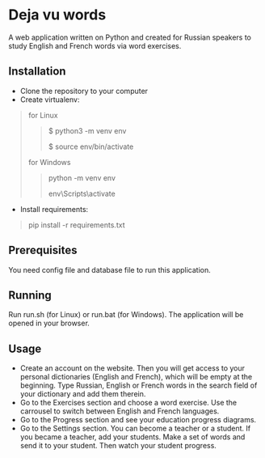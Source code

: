 # Deja vu words

A web application written on Python and created for Russian speakers to study English and French words via word exercises.

## Installation

* Clone the repository to your computer
* Create virtualenv:
> for Linux
>> $ python3 -m venv env
>>
>> $ source env/bin/activate
>
> for Windows
>> python -m venv env
>>
>> env\Scripts\activate
* Install requirements:
> pip install -r requirements.txt

## Prerequisites

You need config file and database file to run this application.

## Running

Run run.sh (for Linux) or run.bat (for Windows). The application will be opened in your browser.

## Usage

* Create an account on the website. Then you will get access to your personal dictionaries (English and French), which will be empty at the beginning. Type Russian, English or French words in the search field of your dictionary and add them therein.
* Go to the Exercises section and choose a word exercise. Use the carrousel to switch between English and French languages.
* Go to the Progress section and see your education progress diagrams.
* Go to the Settings section. You can become a teacher or a student. If you became a teacher, add your students. Make a set of words and send it to your student. Then watch your student progress.

